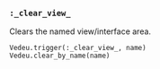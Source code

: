 ### `:_clear_view_`

Clears the named view/interface area.

    Vedeu.trigger(:_clear_view_, name)
    Vedeu.clear_by_name(name)
